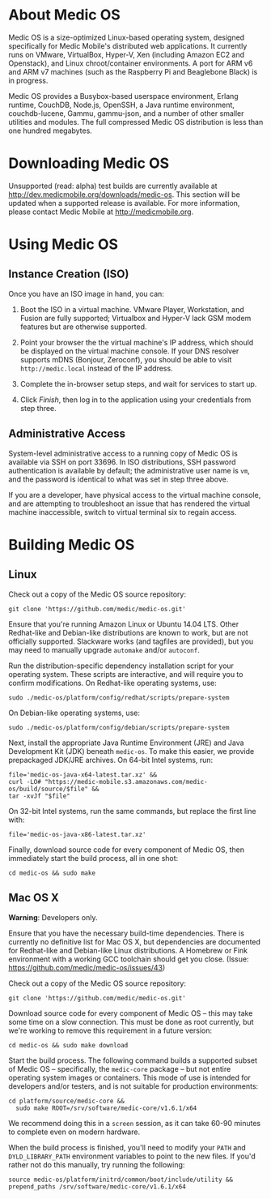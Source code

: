 
About Medic OS
==============

Medic OS is a size-optimized Linux-based operating system, designed specifically
for Medic Mobile's distributed web applications. It currently runs on VMware,
VirtualBox, Hyper-V, Xen (including Amazon EC2 and Openstack), and Linux
chroot/container environments. A port for ARM v6 and ARM v7 machines (such
as the Raspberry Pi and Beaglebone Black) is in progress.

Medic OS provides a Busybox-based userspace environment, Erlang runtime,
CouchDB, Node.js, OpenSSH, a Java runtime environment, couchdb-lucene, Gammu,
gammu-json, and a number of other smaller utilities and modules. The full
compressed Medic OS distribution is less than one hundred megabytes.

Downloading Medic OS
====================

Unsupported (read: alpha) test builds are currently available at
http://dev.medicmobile.org/downloads/medic-os. This section will be updated when
a supported release is available. For more information, please contact Medic Mobile
at http://medicmobile.org.

Using Medic OS
==============

Instance Creation (ISO)
-----------------------

Once you have an ISO image in hand, you can:

1. Boot the ISO in a virtual machine. VMware Player, Workstation, and Fusion are
   fully supported; Virtualbox and Hyper-V lack GSM modem features but are otherwise
   supported.

2. Point your browser the the virtual machine's IP address, which should be displayed
    on the virtual machine console. If your DNS resolver supports mDNS (Bonjour, Zeroconf),
    you should be able to visit `http://medic.local` instead of the IP address.

3. Complete the in-browser setup steps, and wait for services to start up.

4. Click _Finish_, then log in to the application using your credentials from step three.


Administrative Access
---------------------

System-level administrative access to a running copy of Medic OS is available via SSH
on port 33696. In ISO distributions, SSH password authentication is available by default;
the administrative user name is `vm`, and the password is identical to what was set in
step three above.

If you are a developer, have physical access to the virtual machine console, and are
attempting to troubleshoot an issue that has rendered the virtual machine inaccessible,
switch to virtual terminal six to regain access.


Building Medic OS
=================

Linux
-----

Check out a copy of the Medic OS source repository:

```shell
git clone 'https://github.com/medic/medic-os.git'
```

Ensure that you're running Amazon Linux or Ubuntu 14.04 LTS. Other
Redhat-like and Debian-like distributions are known to work, but are
not officially supported. Slackware works (and tagfiles are provided),
but you may need to manually upgrade `automake` and/or `autoconf`.

Run the distribution-specific dependency installation script for your
operating system. These scripts are interactive, and will require you to
confirm modifications. On Redhat-like operating systems, use:

```shell
sudo ./medic-os/platform/config/redhat/scripts/prepare-system
```

On Debian-like operating systems, use:

```shell
sudo ./medic-os/platform/config/debian/scripts/prepare-system
```

Next, install the appropriate Java Runtime Environment (JRE) and
Java Development Kit (JDK) beneath `medic-os`. To make this easier, we
provide prepackaged JDK/JRE archives. On 64-bit Intel systems, run:

```shell
file='medic-os-java-x64-latest.tar.xz' &&
curl -LO# "https://medic-mobile.s3.amazonaws.com/medic-os/build/source/$file" &&
tar -xvJf "$file"
```

On 32-bit Intel systems, run the same commands, but replace the first line with:

```shell
file='medic-os-java-x86-latest.tar.xz'
```

Finally, download source code for every component of Medic OS, then
immediately start the build process, all in one shot:

```shell
cd medic-os && sudo make
```

Mac OS X
--------

**Warning**: Developers only.

Ensure that you have the necessary build-time dependencies. There is
currently no definitive list for Mac OS X, but dependencies are
documented for Redhat-like and Debian-like Linux distributions. A
Homebrew or Fink environment with a working GCC toolchain should get you
close. (Issue: https://github.com/medic/medic-os/issues/43)

Check out a copy of the Medic OS source repository:

```shell
git clone 'https://github.com/medic/medic-os.git'
```

Download source code for every component of Medic OS – this may take
some time on a slow connection. This must be done as root currently, but
we're working to remove this requirement in a future version:

```shell
cd medic-os && sudo make download
```

Start the build process. The following command builds a supported subset
of Medic OS – specifically, the `medic-core` package – but not entire
operating system images or containers. This mode of use is intended for
developers and/or testers, and is not suitable for production
environments:

```shell
cd platform/source/medic-core &&
  sudo make ROOT=/srv/software/medic-core/v1.6.1/x64
```

We recommend doing this in a `screen` session, as it can take 60-90
minutes to complete even on modern hardware.

When the build process is finished, you'll need to modify your `PATH`
and `DYLD_LIBRARY_PATH` environment variables to point to the new files.
If you'd rather not do this manually, try running the following:

```shell
source medic-os/platform/initrd/common/boot/include/utility &&
prepend_paths /srv/software/medic-core/v1.6.1/x64
```
